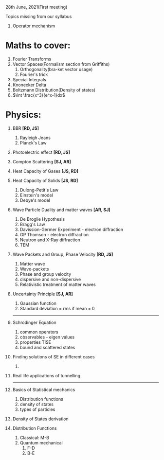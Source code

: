 28th June, 2021(First meeting)

Topics missing from our syllabus

1. Operator mechanism



# Maths to cover:

1. Fourier Transforms 
2. Vector Spaces(Formalism section from Griffiths)
   1. Orthogonality(bra-ket vector usage)
   2. Fourier's trick
3. Special Integrals
4. Knonecker Delta
5. Boltzmann Distribution(Density of states)
6. $\int \frac{x^3}{e^x-1}dx$ 



# Physics:

1. BBR **[RD, JS]**

   1. Rayleigh Jeans
   2. Planck's Law

2. Photoelectric effect **[RD, JS]**

3. Compton Scattering **[SJ, AR]**

4. Heat Capacity of Gases **[JS, RD]**

5. Heat Capacity of Solids **[JS, RD]**

   1. Dulong-Petit's Law
   2. Einstein's model
   3. Debye's model

6. Wave Particle Duality and matter waves **[AR, SJ]**

   1. De Broglie Hypothesis
   2. Bragg's Law
   3. Davission-Germer Experiment - electron diffraction
   4. GP Thomson - electron diffraction
   5. Neutron and X-Ray diffraction
   6. TEM

7. Wave Packets and Group, Phase Velocity **[RD, JS]**

   1. Matter wave
   2. Wave-packets
   3. Phase and group velocity
   4. dispersive and non-dispersive
   5. Relativistic treatment of matter waves

8. Uncertainty Principle **[SJ, AR]**

   1. Gaussian function
   2. Standard deviation = rms if mean = 0

   ---

9. Schrodinger Equation 

   1. common operators
   2. observables - eigen values
   3. properties TISE
   4. bound and scattered states

10. Finding solutions of SE in different cases

    1. 

11. Real life applications of tunnelling

    ---

12. Basics of Statistical mechanics

    1. Distribution functions
    2. density of states
    3. types of particles

13. Density of States derivation

14. Distribution Functions

    1. Classical: M-B
    2. Quantum mechanical
       1. F-D
       2. B-E
